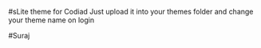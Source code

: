 #sLite theme for Codiad 
Just upload it into your themes folder and change your theme name on login

#Suraj
